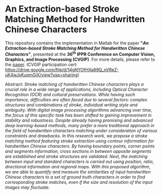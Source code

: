 # An Extraction-based Stroke Matching Method for Handwritten Chinese Characters 
This repository contains the implementation in Matlab for the paper **"*An Extraction-based Stroke Matching Method for Handwritten Chinese Characters*"**, presented at the **36<sup>th</sup> IPPR Conference on Computer Vision, Graphics, and Image Processing (CVGIP)**. For more details, please refer to the [paper](./paper.pdf). (CVGIP participation cert: https://drive.google.com/file/d/14gNYOfHXa89Q_nVReZ-uK4wJxKuqmGiX/view?usp=sharing)

Abstract: 
*Stroke matching of handwritten Chinese characters plays a crucial role in a wide range of applications, including Optical Character Recognition (OCR) and cultural preservations. While having such importance, difficulties are often faced due to several factors: complex structures and combinations of stroke, individual writing style and ambiguity. With digital image processing algorithms advancing over time, the focus of this specific task has been shifted to gaining improvement in stability and robustness. Despite already having promising and advanced deep learning-based methods, many prefer a more traditional approach in the field of handwritten characters matching under consideration of various constraints and drawbacks. In this research work, we propose a stroke matching method featuring stroke extraction using contour information for handwritten Chinese characters. By having boundary points, corner points and segments information, cross sections in between opposite segments are established and stroke structures are validated. Next, the matching between input and standard characters is carried out using position, ratio, directional information and regional maps. With this proposed algorithm, we are able to quantify and measure the similarities of input handwritten Chinese characters to a set of ground truth characters in order to find corresponding stroke matches, even if the size and resolution of the input images may fluctuate.*
